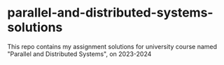 # parallel-and-distributed-systems-solutions

This repo contains my assignment solutions for university course named "Parallel and Distributed Systems", on 2023-2024